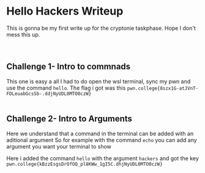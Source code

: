 # Hello Hackers Writeup
This is gonna be my first write up for the cryptonie taskphase. Hope I don't mess this up.
<br>
<br>
<br>

## Challenge 1- Intro to commnads
This one is easy a all I had to do open the wsl terminal, sync my pwn and use the command `hello`.
The flag i got was this
`pwn.college{8szx1G-atJVnT-FDLeuabGcsSb-.ddjNyUDL0MTO0czW}`
<br>
<br>


## Challenge 2-  Intro to Arguments
Here we understand that a command in the terminal can be added with an aditional argument
So for example with the command `echo` you can add any argument you want your terminal to show

Here i added the command `hello` with the argument `hackers` and got the key
`pwn.college{kBzzEsgsDrOfOQ_pl8KWw_1gI5C.dhjNyUDL0MTO0czW}`